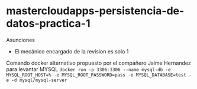 # mastercloudapps-persistencia-de-datos-practica-1

Asunciones

- El mecánico encargado de la revision es solo 1

Comando docker alternativo propuesto por el compañero Jaime Hernandez para levantar MYSQL
```docker run -p 3306:3306 --name mysql-db -e MYSQL_ROOT_HOST=% -e MYSQL_ROOT_PASSWORD=pass -e MYSQL_DATABASE=test -e -d mysql/mysql-server```

